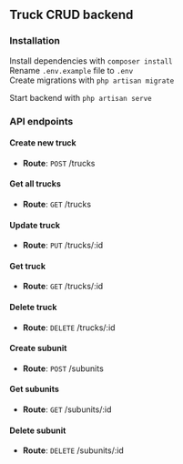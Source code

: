 ## Truck CRUD backend

### Installation
Install dependencies with `composer install`  
Rename `.env.example` file to `.env`  
Create migrations with `php artisan migrate`

Start backend with `php artisan serve`

### API endpoints
#### Create new truck
- **Route**: `POST` /trucks

#### Get all trucks
- **Route**: `GET` /trucks

#### Update truck
- **Route**: `PUT` /trucks/:id

#### Get truck
- **Route**: `GET` /trucks/:id

#### Delete truck
- **Route**: `DELETE` /trucks/:id

#### Create subunit
- **Route**: `POST` /subunits

#### Get subunits
- **Route**: `GET` /subunits/:id

#### Delete subunit
- **Route**: `DELETE` /subunits/:id

